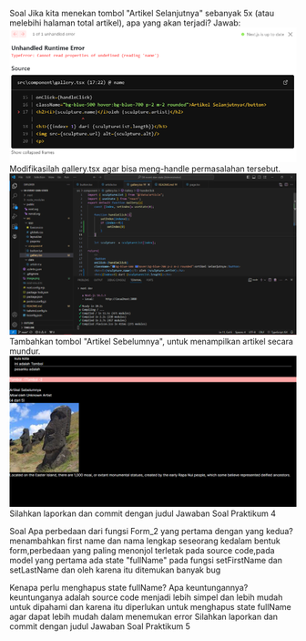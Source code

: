 Soal
Jika kita menekan tombol "Artikel Selanjutnya" sebanyak 5x (atau melebihi halaman total artikel), apa yang akan terjadi?
Jawab:
![alt text](image.png)
Modifikasilah gallery.tsx agar bisa meng-handle permasalahan tersebut.
![alt text](image-1.png)
Tambahkan tombol "Artikel Sebelumnya", untuk menampilkan artikel secara mundur.
![alt text](image-2.png)
Silahkan laporkan dan commit dengan judul Jawaban Soal Praktikum 4

Soal
Apa perbedaan dari fungsi Form_2 yang pertama dengan yang kedua?
menambahkan first name dan nama lengkap seseorang kedalam bentuk form,perbedaan yang paling menonjol terletak pada source code,pada model yang pertama ada state "fullName" pada fungsi setFirstName dan setLastName dan oleh karena itu ditemukan banyak bug

Kenapa perlu menghapus state fullName? Apa keuntungannya?
keuntunganya adalah source code menjadi lebih simpel dan lebih mudah untuk dipahami dan karena itu diperlukan untuk menghapus state fullName agar dapat lebih mudah dalam menemukan error
Silahkan laporkan dan commit dengan judul Jawaban Soal Praktikum 5